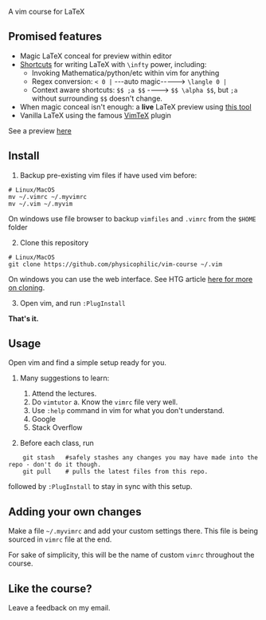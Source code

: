 
A vim course for LaTeX

## Promised features

- Magic LaTeX conceal for preview within editor 
- [Shortcuts](https://github.com/SirVer/ultisnips) for writing LaTeX with `\infty` power, including:
    * Invoking Mathematica/python/etc within vim for anything
    * Regex conversion: `< 0 |` ---auto magic-----> `\langle 0 |` 
    * Context aware shortcuts: `$$ ;a $$` ----> `$$ \alpha $$`, but `;a` without surrounding `$$` doesn't change. 
- When magic conceal isn't enough: a **live** LaTeX preview using [this tool](https://github.com/iamcco/markdown-preview.nvim)
- Vanilla LaTeX using the famous [VimTeX](https://github.com/lervag/vimtex) plugin

See a preview [here](https://www.youtube.com/watch?v=hpQBHVaFE1I)

## Install

1. Backup pre-existing vim files if have used vim before:

```
# Linux/MacOS
mv ~/.vimrc ~/.myvimrc
mv ~/.vim ~/.myvim
```

On windows use file browser to backup `vimfiles` and `.vimrc` from the `$HOME` folder


2. Clone this repository

```
# Linux/MacOS
git clone https://github.com/physicophilic/vim-course ~/.vim
```
On windows you can use the web interface.  See HTG article [here for more on cloning](https://www.howtogeek.com/451360/how-to-clone-a-github-repository/).

3. Open vim, and run `:PlugInstall` 

**That's it.**

## Usage

Open vim and find a simple setup ready for you.

1. Many suggestions to learn: 

    1. Attend the lectures.
    2. Do `vimtutor`
        a. Know the `vimrc` file very well.
    3. Use `:help` command in vim for what you don't understand.
    4. Google
    5. Stack Overflow


1. Before each class, run 
```
    git stash   #safely stashes any changes you may have made into the repo - don't do it though.
    git pull    # pulls the latest files from this repo.
```
followed by `:PlugInstall` to stay in sync with this setup.



## Adding your own changes

Make a file `~/.myvimrc` and add your custom settings there. 
This file is being sourced in `vimrc` file at the end.

For sake of simplicity, this will be the name of custom `vimrc` throughout the course.



## Like the course?

Leave a feedback on my email.

